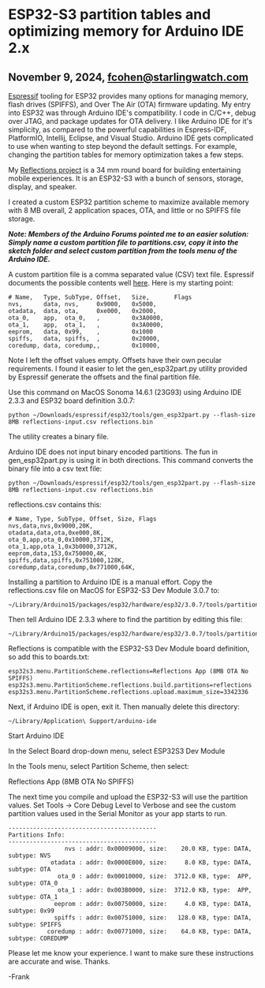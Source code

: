 # ESP32-S3 partition tables and optimizing memory for Arduino IDE 2.x
## November 9, 2024, fcohen@starlingwatch.com

[Espressif](https://espressif.com/) tooling for ESP32 provides many options for managing memory, flash drives (SPIFFS), and Over The Air (OTA) firmware updating. My entry into ESP32 was through Arduino IDE's compatibility. I code in C/C++, debug over JTAG, and package updates for OTA delivery. I like Arduino IDE for it's simplicity, as compared to the powerful capabilities in Espress-IDF, PlatformIO, Intellij, Eclipse, and Visual Studio. Arduino IDE gets complicated to use when wanting to step beyond the default settings. For example, changing the partition tables for memory optimization takes a few steps.

My [Reflections project](https://github.com/frankcohen/ReflectionsOS) is a 34 mm round board for building entertaining mobile experiences. It is an ESP32-S3 with a bunch of sensors, storage, display, and speaker.

I created a custom ESP32 partition scheme to maximize available memory with 8 MB overall, 2 application spaces, OTA, and little or no SPIFFS file storage.

***Note: Members of the Arduino Forums pointed me to an easier solution: Simply name a custom partition file to partitions.csv, copy it into the sketch folder and select custom partition from the tools menu of the Arduino IDE.***

A custom partition file is a comma separated value (CSV) text file. Espressif documents the possible contents well [here](https://docs.espressif.com/projects/esp-idf/en/v5.3.1/esp32s3/api-guides/partition-tables.html). Here is my starting point:

```
# Name,   Type, SubType, Offset,   Size,       Flags
nvs,      data, nvs,     0x9000,   0x5000,
otadata,  data, ota,     0xe000,   0x2000,
ota_0,    app,  ota_0,   ,         0x3A0000,
ota_1,    app,  ota_1,   ,         0x3A0000,
eeprom,   data, 0x99,    , 		   0x1000
spiffs,   data, spiffs,  ,         0x20000,
coredump, data, coredump,,         0x10000,
```

Note I left the offset values empty. Offsets have their own pecular requirements. I found it easier to let the gen_esp32part.py utility provided by Espressif generate the offsets and the final partition file.

Use this command on MacOS Sonoma 14.6.1 (23G93) using Arduino IDE 2.3.3 and ESP32 board definition 3.0.7:

```
python ~/Downloads/espressif/esp32/tools/gen_esp32part.py --flash-size 8MB reflections-input.csv reflections.bin
```

The utility creates a binary file.

Arduino IDE does not input binary encoded partitions. The fun in gen_esp32part.py is using it in both directions. This command converts the binary file into a csv text file:

```
python ~/Downloads/espressif/esp32/tools/gen_esp32part.py --flash-size 8MB reflections-input.csv reflections.bin
```

reflections.csv contains this:

```
# Name, Type, SubType, Offset, Size, Flags
nvs,data,nvs,0x9000,20K,
otadata,data,ota,0xe000,8K,
ota_0,app,ota_0,0x10000,3712K,
ota_1,app,ota_1,0x3b0000,3712K,
eeprom,data,153,0x750000,4K,
spiffs,data,spiffs,0x751000,128K,
coredump,data,coredump,0x771000,64K,
```

Installing a partition to Arduino IDE is a manual effort. Copy the reflections.csv file on MacOS for ESP32-S3 Dev Module 3.0.7 to:

```
~/Library/Arduino15/packages/esp32/hardware/esp32/3.0.7/tools/partitions/reflections.csv
```

Then tell Arduino IDE 2.3.3 where to find the partition by editing this file:

```
~/Library/Arduino15/packages/esp32/hardware/esp32/3.0.7/tools/partitions/boards.txt
```

Reflections is compatible with the ESP32-S3 Dev Module board definition, so add this to boards.txt:

```
esp32s3.menu.PartitionScheme.reflections=Reflections App (8MB OTA No SPIFFS)
esp32s3.menu.PartitionScheme.reflections.build.partitions=reflections
esp32s3.menu.PartitionScheme.reflections.upload.maximum_size=3342336   
```

Next, if Arduino IDE is open, exit it. Then manually delete this directory:

```
~/Library/Application\ Support/arduino-ide
```

Start Arduino IDE

In the Select Board drop-down menu, select ESP32S3 Dev Module

In the Tools menu, select Partition Scheme, then select:

Reflections App (8MB OTA No SPIFFS)

The next time you compile and upload the ESP32-S3 will use the partition values. Set Tools -> Core Debug Level to Verbose and see the custom partition values used in the Serial Monitor as your app starts to run.

```
------------------------------------------
Partitions Info:
------------------------------------------
                nvs : addr: 0x00009000, size:    20.0 KB, type: DATA, subtype: NVS
            otadata : addr: 0x0000E000, size:     8.0 KB, type: DATA, subtype: OTA
              ota_0 : addr: 0x00010000, size:  3712.0 KB, type:  APP, subtype: OTA_0
              ota_1 : addr: 0x003B0000, size:  3712.0 KB, type:  APP, subtype: OTA_1
             eeprom : addr: 0x00750000, size:     4.0 KB, type: DATA, subtype: 0x99
             spiffs : addr: 0x00751000, size:   128.0 KB, type: DATA, subtype: SPIFFS
           coredump : addr: 0x00771000, size:    64.0 KB, type: DATA, subtype: COREDUMP
```
		   
Please let me know your experience. I want to make sure these instructions are accurate and wise. Thanks.

-Frank
